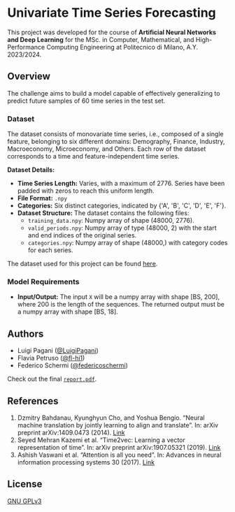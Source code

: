 # Univariate Time Series Forecasting

This project was developed for the course of **Artificial Neural Networks and Deep Learning** for the MSc. in Computer, Mathematical, and High-Performance Computing Engineering at Politecnico di Milano, A.Y. 2023/2024.

## Overview
The challenge aims to build a model capable of effectively generalizing to predict future samples of 60 time series in the test set.

### Dataset
The dataset consists of monovariate time series, i.e., composed of a single feature, belonging to six different domains: Demography, Finance, Industry, Macroeconomy, Microeconomy, and Others. Each row of the dataset corresponds to a time and feature-independent time series.

**Dataset Details:**
- **Time Series Length:** Varies, with a maximum of 2776. Series have been padded with zeros to reach this uniform length.
- **File Format:** `.npy`
- **Categories:** Six distinct categories, indicated by {'A', 'B', 'C', 'D', 'E', 'F'}.
- **Dataset Structure:** The dataset contains the following files:
  - `training_data.npy`: Numpy array of shape (48000, 2776).
  - `valid_periods.npy`: Numpy array of type (48000, 2) with the start and end indices of the original series.
  - `categories.npy`: Numpy array of shape (48000,) with category codes for each series.

The dataset used for this project can be found [here](https://www.kaggle.com/datasets/federicoschermi/time-series-training-dataset?utm_medium=social&utm_campaign=kaggle-dataset-share).

### Model Requirements
- **Input/Output:** The input `X` will be a numpy array with shape [BS, 200], where 200 is the length of the sequences. The returned output must be a numpy array with shape [BS, 18].

## Authors

- Luigi Pagani ([@LuigiPagani](https://github.com/LuigiPagani))
- Flavia Petruso ([@fl-hi1](https://github.com/fl-hi1))
- Federico Schermi ([@federicoschermi](https://github.com/federicoschermi))

Check out the final [`report.pdf`](./report_final.pdf).

## References
1. Dzmitry Bahdanau, Kyunghyun Cho, and Yoshua Bengio. “Neural machine translation by jointly learning to align and translate”. In: arXiv preprint arXiv:1409.0473 (2014). [Link](https://arxiv.org/abs/1409.0473)
2. Seyed Mehran Kazemi et al. “Time2vec: Learning a vector representation of time”. In: arXiv preprint arXiv:1907.05321 (2019). [Link](https://arxiv.org/abs/1907.05321)
3. Ashish Vaswani et al. “Attention is all you need”. In: Advances in neural information processing systems 30 (2017). [Link](https://arxiv.org/abs/1706.03762)

## License

[GNU GPLv3](https://choosealicense.com/licenses/gpl-3.0/)
